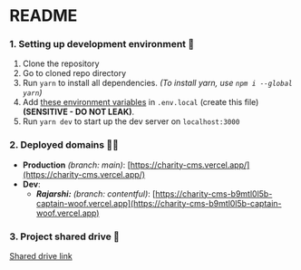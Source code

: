 # README

### 1. Setting up development environment 🚀

1. Clone the repository
2. Go to cloned repo directory
3. Run `yarn` to install all dependencies. *(To install yarn, use `npm i --global yarn`)*
4. Add [these environment variables](https://drive.google.com/file/d/15hLeXL2ILWQb-piSjUyBUJIkOhGswk0A/view?usp=sharing) in `.env.local` (create this file) **(SENSITIVE - DO NOT LEAK)**.
5. Run `yarn dev` to start up the dev server on `localhost:3000`

### 2. Deployed domains 👨‍💻

- **Production** *(branch: main)*: [https://charity-cms.vercel.app/](https://charity-cms.vercel.app/)
- **Dev**:
  - ***Rajarshi:*** *(branch: contentful)*: [https://charity-cms-b9mtl0l5b-captain-woof.vercel.app](https://charity-cms-b9mtl0l5b-captain-woof.vercel.app)

### 3. Project shared drive 🐅

[Shared drive link](https://drive.google.com/drive/folders/1_h7JrrD1CM8rkW28EalzCTEOSySvWX-x?usp=sharing)
